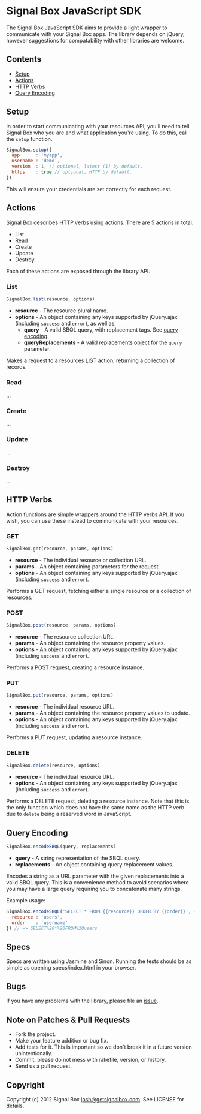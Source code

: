 # Signal Box JavaScript SDK

The Signal Box JavaScript SDK aims to provide a light wrapper to communicate with your Signal Box apps. The library depends on jQuery, however suggestions for compatability with other libraries are welcome.


## Contents

* [Setup](#setup)
* [Actions](#actions)
* [HTTP Verbs](#http-verbs)
* [Query Encoding](#query-encoding)


## Setup

In order to start communicating with your resources API, you'll need to tell Signal Box who you are and what application you're using. To do this, call the `setup` function.

```javascript
SignalBox.setup({
  app      : 'myapp',
  username : 'demo',
  version  : 1, // optional, latest (1) by default.
  https    : true // optional, HTTP by default.
});
```

This will ensure your credentials are set correctly for each request.


## Actions

Signal Box describes HTTP verbs using actions. There are 5 actions in total:

* List
* Read
* Create
* Update
* Destroy

Each of these actions are exposed through the library API.

### List

```javascript
SignalBox.list(resource, options)
```

* **resource** - The resource plural name.
* **options** - An object containing any keys supported by jQuery.ajax (including `success` and `error`), as well as:
  * **query** - A valid SBQL query, with replacement tags. See [query encoding](#query-encoding).
  * **queryReplacements** - A valid replacements object for the `query` parameter.

Makes a request to a resources LIST action, returning a collection of records.


### Read

...


### Create

...


### Update

...


### Destroy

...


## HTTP Verbs

Action functions are simple wrappers around the HTTP verbs API. If you wish, you can use these instead to communicate with your resources.


### GET

```javascript
SignalBox.get(resource, params, options)
```

* **resource** - The individual resource or collection URL.
* **params** - An object containing parameters for the request.
* **options** - An object containing any keys supported by jQuery.ajax (including `success` and `error`).


Performs a GET request, fetching either a single resource or a collection of resources.


### POST

```javascript
SignalBox.post(resource, params, options)
```

* **resource** - The resource collection URL.
* **params** - An object containing the resource property values.
* **options** - An object containing any keys supported by jQuery.ajax (including `success` and `error`).

Performs a POST request, creating a resource instance.


### PUT

```javascript
SignalBox.put(resource, params, options)
```

* **resource** - The individual resource URL.
* **params** - An object containing the resource property values to update.
* **options** - An object containing any keys supported by jQuery.ajax (including `success` and `error`).

Performs a PUT request, updating a resource instance.


### DELETE

```javascript
SignalBox.delete(resource, options)
```

* **resource** - The individual resource URL.
* **options** - An object containing any keys supported by jQuery.ajax (including `success` and `error`).

Performs a DELETE request, deleting a resource instance. Note that this is the only function which does not have the same name as the HTTP verb due to `delete` being a reserved word in JavaScript.


## Query Encoding

```javascript
SignalBox.encodeSBQL(query, replacements)
```

* **query** - A string representation of the SBQL query.
* **replacements** - An object containing query replacement values.

Encodes a string as a URL parameter with the given replacements into a valid SBQL query. This is a convenience method to avoid scenarios where you may have a large query requiring you to concatenate many strings.

Example usage:

```javascript
SignalBox.encodeSBQL('SELECT * FROM {{resource}} ORDER BY {{order}}', {
  resource : 'users',
  order    : 'username'
}) // => SELECT%20*%20FROM%20users
```


## Specs

Specs are written using Jasmine and Sinon. Running the tests should be as simple as opening specs/index.html in your browser.


## Bugs

If you have any problems with the library, please file an [issue](https://github.com/signalbox/sdk-javascript/issues).


## Note on Patches & Pull Requests

* Fork the project.
* Make your feature addition or bug fix.
* Add tests for it. This is important so we don't break it in a future version unintentionally.
* Commit, please do not mess with rakefile, version, or history.
* Send us a pull request.


## Copyright

Copyright (c) 2012 Signal Box <josh@getsignalbox.com>. See LICENSE for details.
